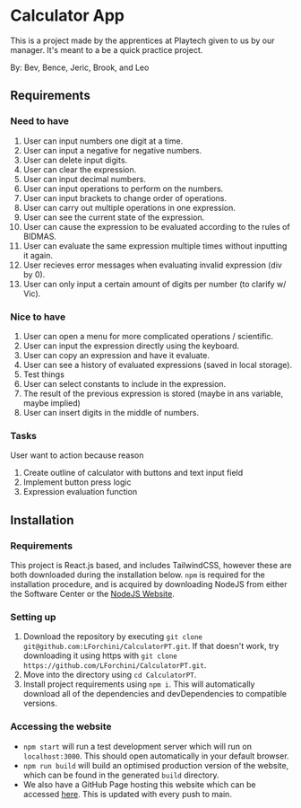 # Calculator App

This is a project made by the apprentices at Playtech given to us by our manager.
It's meant to a be a quick practice project.

By: Bev, Bence, Jeric, Brook, and Leo

## Requirements

### Need to have

1. User can input numbers one digit at a time.
1. User can input a negative for negative numbers.
1. User can delete input digits.
1. User can clear the expression.
1. User can input decimal numbers.
1. User can input operations to perform on the numbers.
1. User can input brackets to change order of operations.
1. User can carry out multiple operations in one expression.
1. User can see the current state of the expression.
1. User can cause the expression to be evaluated according to the rules of BIDMAS.
1. User can evaluate the same expression multiple times without inputting it again.
1. User recieves error messages when evaluating invalid expression (div by 0).
1. User can only input a certain amount of digits per number (to clarify w/ Vic).

### Nice to have

1. User can open a menu for more complicated operations / scientific.
1. User can input the expression directly using the keyboard.
1. User can copy an expression and have it evaluate.
1. User can see a history of evaluated expressions (saved in local storage).
1. Test things
1. User can select constants to include in the expression.
1. The result of the previous expression is stored (maybe in ans variable, maybe implied)
1. User can insert digits in the middle of numbers.

### Tasks

User want to action because reason

1. Create outline of calculator with buttons and text input field
1. Implement button press logic
1. Expression evaluation function

## Installation

### Requirements

This project is React.js based, and includes TailwindCSS, however these are both downloaded during the installation below.
`npm` is required for the installation procedure, and is acquired by downloading NodeJS from either the Software Center or the [NodeJS Website](https://nodejs.org).

### Setting up

1. Download the repository by executing `git clone git@github.com:LForchini/CalculatorPT.git`.
   If that doesn't work, try downloading it using https with `git clone https://github.com/LForchini/CalculatorPT.git`.
1. Move into the directory using `cd CalculatorPT`.
1. Install project requirements using `npm i`.
   This will automatically download all of the dependencies and devDependencies to compatible versions.

### Accessing the website

- `npm start` will run a test development server which will run on `localhost:3000`.
  This should open automatically in your default browser.
- `npm run build` will build an optimised production version of the website, which can be found in the generated `build` directory.
- We also have a GitHub Page hosting this website which can be accessed [here](https://LForchini.github.io/CalculatorPT).
  This is updated with every push to main.
